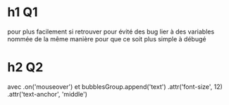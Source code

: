 # h1  Q1 
pour plus facilement si retrouver 
pour évité des bug lier à des variables nommée de la même manière 
pour que ce soit plus simple à débugé 

# h2 Q2
avec .on('mouseover')
et bubblesGroup.append('text')
  .attr('font-size', 12)
  .attr('text-anchor', 'middle') 